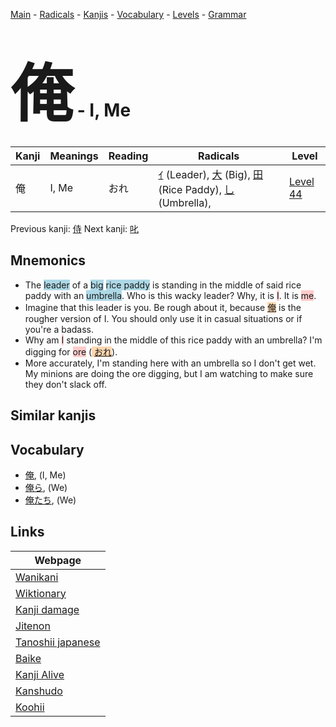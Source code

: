 <style> bigfont {font-size: 100px}</style>
[Main](../README.md) -
[Radicals](../radicals.md) -
[Kanjis](../kanjis.md) -
[Vocabulary](../vocabulary.md) -
[Levels](../levels.md) -
[Grammar](../grammar.md)
# <bigfont> 俺</bigfont> - I, Me 

| Kanji | Meanings | Reading | Radicals | Level |
| --- | --- | --- | --- | --- |
| 俺 | I, Me | おれ | [ｲ](../radicals/ｲ.md) (Leader), [大](../radicals/大.md) (Big), [田](../radicals/田.md) (Rice Paddy), [乚](../radicals/乚.md) (Umbrella),  | [Level 44](../levels/wk_level44.md) |

Previous kanji: [侍](侍.md) Next kanji: [叱](叱.md) 

## Mnemonics
 * The <span style="background-color:#ADD8E6"> leader</span> of a <span style="background-color:#ADD8E6"> big</span> <span style="background-color:#ADD8E6"> rice paddy</span> is standing in the middle of said rice paddy with an <span style="background-color:#ADD8E6"> umbrella</span>. Who is this wacky leader? Why, it is <span style="background-color:#ffcccb"> I</span>. It is <span style="background-color:#ffcccb"> me</span>.
* Imagine that this leader is you. Be rough about it, because <span style="background-color:#fed8b1"> [俺](https://jisho.org/search/俺)</span> is the rougher version of I. You should only use it in casual situations or if you're a badass.
* Why am <span style="background-color:#ffcccb"> I</span> standing in the middle of this rice paddy with an umbrella? I'm digging for <span style="background-color:#ffcccb"> ore</span> (<span style="background-color:#fed8b1"> [おれ](https://jisho.org/search/おれ)</span>).
* More accurately, I'm standing here with an umbrella so I don't get wet. My minions are doing the ore digging, but I am watching to make sure they don't slack off.


## Similar kanjis
 


## Vocabulary
 * [俺](../vocabulary/俺.md), (I, Me)
* [俺ら](../vocabulary/俺.md), (We)
* [俺たち](../vocabulary/俺.md), (We)



## Links 

| Webpage |
| --- |
| [Wanikani          ](https://www.wanikani.com/kanji/俺) |
| [Wiktionary        ](https://en.wiktionary.org/wiki/俺) |
| [Kanji damage      ](http://www.kanjidamage.com/kanji/search?utf8=✓&q=俺) |
| [Jitenon           ](https://jitenon.com/kanji/俺) |
| [Tanoshii japanese ](https://www.tanoshiijapanese.com/dictionary/kanji.cfm?k=俺) |
| [Baike             ](https://baike.baidu.com/item/俺) |
| [Kanji Alive       ](https://app.kanjialive.com/俺) |
| [Kanshudo          ](https://www.kanshudo.com/searchmn?q=俺) |
| [Koohii            ](https://kanji.koohii.com/study/kanji/俺) |
